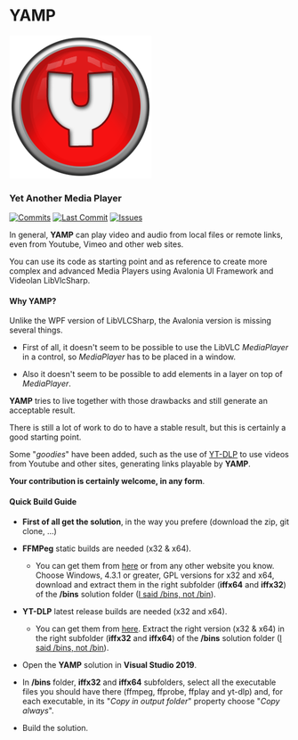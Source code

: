 # YAMP

[![YAMP](https://raw.githubusercontent.com/radiolondra/YAMP/main/YAMP/Assets/Y.png)](#readme)

### Yet Another Media Player

[![Commits](https://img.shields.io/github/commit-activity/m/radiolondra/YAMP?label=commits&style=for-the-badge)](https://github.com/radiolondra/YAMP/commits "Commit History")
[![Last Commit](https://img.shields.io/github/last-commit/radiolondra/YAMP/main?label=&style=for-the-badge)](https://github.com/radiolondra/YAMP/commits "Commit History")
[![Issues](https://img.shields.io/github/issues/radiolondra/YAMP?label=issues&style=for-the-badge)](https://github.com/radiolondra/YAMP/issues)

In general, **YAMP** can play video and audio from local files or remote links, even from Youtube, Vimeo and other web sites.  

You can use its code as starting point and as reference to create more complex and advanced Media Players using Avalonia UI Framework and Videolan LibVlcSharp.


#### Why YAMP?

Unlike the WPF version of LibVLCSharp, the Avalonia version is missing several things.

- First of all, it doesn't seem to be possible to use the LibVLC *MediaPlayer* in a control, so *MediaPlayer* has to be placed in a window. 

- Also it doesn't seem to be possible to add elements in a layer on top of *MediaPlayer*.

**YAMP** tries to live together with those drawbacks and still generate an acceptable result.

There is still a lot of work to do to have a stable result, but this is certainly a good starting point.

Some "*goodies*" have been added, such as the use of [YT-DLP](https://github.com/yt-dlp/yt-dlp) to use videos from Youtube and other sites, generating links playable by **YAMP**.

**Your contribution is certainly welcome, in any form**.

#### Quick Build Guide

- **First of all get the solution**, in the way you prefere (download the zip, git clone, ...)

- **FFMPeg** static builds are needed (x32 & x64). 
  
  - You can get them from [here](https://web.archive.org/web/20200918014242/https://ffmpeg.zeranoe.com/builds/) or from any other website you know. Choose Windows, 4.3.1 or greater, GPL versions for x32 and x64, download and extract them in the right subfolder (**iffx64** and **iffx32**) of the **/bins** solution folder (<u>I said /bins, not /bin</u>).

- **YT-DLP** latest release builds are needed (x32 and x64). 
  
  - You can get them from [here](https://github.com/yt-dlp/yt-dlp/releases). Extract the right version (x32 & x64) in the right subfolder (**iffx32** and **iffx64**) of the **/bins** solution folder (<u>I said /bins, not /bin</u>).

- Open the **YAMP** solution in **Visual Studio 2019**. 

- In **/bins** folder, **iffx32** and **iffx64** subfolders, select all the executable files you should have there (ffmpeg, ffprobe, ffplay and yt-dlp) and, for each executable, in its "*Copy in output folder*" property choose "*Copy always*".

- Build the solution.
